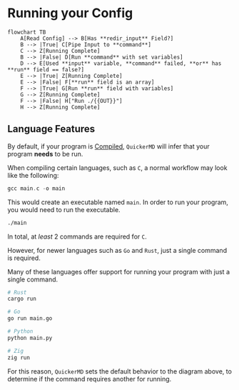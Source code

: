 # Running your Config

```mermaid
flowchart TB
    A[Read Config] --> B[Has **redir_input** Field?]
    B --> |True| C[Pipe Input to **command**]
    C --> Z[Running Complete]
    B --> |False| D[Run **command** with set variables]
    D --> E[Used **input** variable, **command** failed, **or** has **run** field == false?]
    E --> |True| Z[Running Complete]
    E --> |False| F[**run** field is an array]
    F --> |True| G[Run **run** field with variables]
    G --> Z[Running Complete]
    F --> |False| H["Run ./{{OUT}}"]
    H --> Z[Running Complete]
```
## Language Features
By default, if your program is [Compiled](compiled-vs-interpreted.md#c-example-compiled), `QuickerMD` will infer that your program **needs** to be run.

When compiling certain languages, such as `C`, a normal workflow may look like the following:

```c
gcc main.c -o main
```

This would create an executable named `main`. In order to run your program, you would need to run the executable.

```sh
./main
```

In total, at *least* 2 commands are required for `C`.

However, for newer languages such as `Go` and `Rust`, just a single command is required.

Many of these languages offer support for running your program with just a single command.

```sh
# Rust
cargo run

# Go
go run main.go

# Python
python main.py

# Zig
zig run
```

For this reason, `QuickerMD` sets the default behavior to the diagram above, to determine if the command requires another for running.
